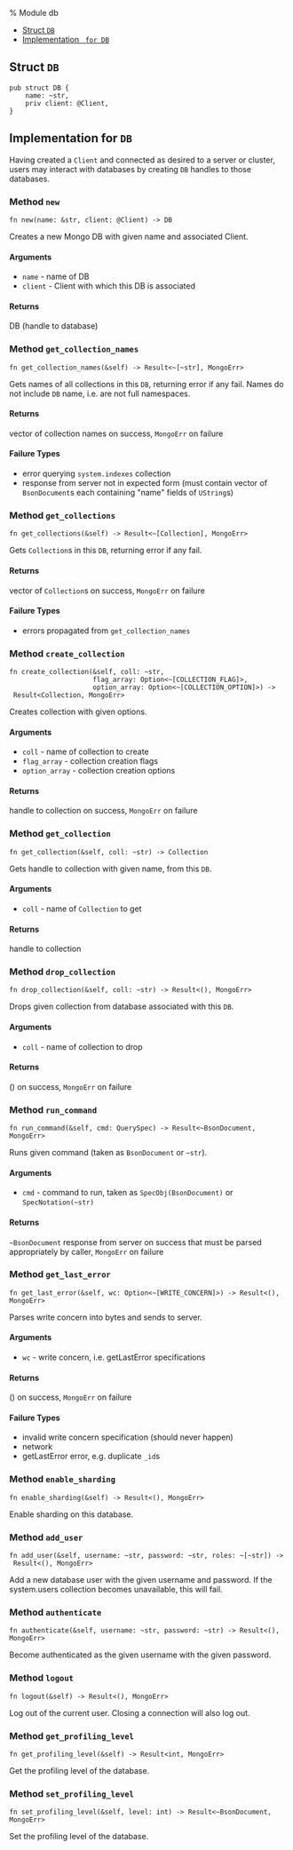 % Module db

<div class='index'>

* [Struct `DB`](#struct-db)
* [Implementation ` for DB`](#implementation-for-db)

</div>

## Struct `DB`

~~~ {.rust}
pub struct DB {
    name: ~str,
    priv client: @Client,
}
~~~

## Implementation for `DB`

Having created a `Client` and connected as desired
to a server or cluster, users may interact with
databases by creating `DB` handles to those databases.

### Method `new`

~~~ {.rust}
fn new(name: &str, client: @Client) -> DB
~~~

Creates a new Mongo DB with given name and associated Client.

#### Arguments

* `name` - name of DB
* `client` - Client with which this DB is associated

#### Returns

DB (handle to database)

### Method `get_collection_names`

~~~ {.rust}
fn get_collection_names(&self) -> Result<~[~str], MongoErr>
~~~

Gets names of all collections in this `DB`, returning error
if any fail. Names do not include `DB` name, i.e. are not
full namespaces.

#### Returns

vector of collection names on success, `MongoErr` on failure

#### Failure Types

* error querying `system.indexes` collection
* response from server not in expected form (must contain
     vector of `BsonDocument`s each containing "name" fields of
     `UString`s)

### Method `get_collections`

~~~ {.rust}
fn get_collections(&self) -> Result<~[Collection], MongoErr>
~~~

Gets `Collection`s in this `DB`, returning error if any fail.

#### Returns

vector of `Collection`s on success, `MongoErr` on failure

#### Failure Types

* errors propagated from `get_collection_names`

### Method `create_collection`

~~~ {.rust}
fn create_collection(&self, coll: ~str,
                     flag_array: Option<~[COLLECTION_FLAG]>,
                     option_array: Option<~[COLLECTION_OPTION]>) ->
 Result<Collection, MongoErr>
~~~

Creates collection with given options.

#### Arguments

* `coll` - name of collection to create
* `flag_array` - collection creation flags
* `option_array` - collection creation options

#### Returns

handle to collection on success, `MongoErr` on failure

### Method `get_collection`

~~~ {.rust}
fn get_collection(&self, coll: ~str) -> Collection
~~~

Gets handle to collection with given name, from this `DB`.

#### Arguments

* `coll` - name of `Collection` to get

#### Returns

handle to collection

### Method `drop_collection`

~~~ {.rust}
fn drop_collection(&self, coll: ~str) -> Result<(), MongoErr>
~~~

Drops given collection from database associated with this `DB`.

#### Arguments

* `coll` - name of collection to drop

#### Returns

() on success, `MongoErr` on failure

### Method `run_command`

~~~ {.rust}
fn run_command(&self, cmd: QuerySpec) -> Result<~BsonDocument, MongoErr>
~~~

Runs given command (taken as `BsonDocument` or `~str`).

#### Arguments

* `cmd` - command to run, taken as `SpecObj(BsonDocument)` or
             `SpecNotation(~str)`

#### Returns

`~BsonDocument` response from server on success that must be parsed
appropriately by caller, `MongoErr` on failure

### Method `get_last_error`

~~~ {.rust}
fn get_last_error(&self, wc: Option<~[WRITE_CONCERN]>) -> Result<(), MongoErr>
~~~

Parses write concern into bytes and sends to server.

#### Arguments

* `wc` - write concern, i.e. getLastError specifications

#### Returns

() on success, `MongoErr` on failure

#### Failure Types

* invalid write concern specification (should never happen)
* network
* getLastError error, e.g. duplicate ```_id```s

### Method `enable_sharding`

~~~ {.rust}
fn enable_sharding(&self) -> Result<(), MongoErr>
~~~

Enable sharding on this database.

### Method `add_user`

~~~ {.rust}
fn add_user(&self, username: ~str, password: ~str, roles: ~[~str]) ->
 Result<(), MongoErr>
~~~

Add a new database user with the given username and password.
If the system.users collection becomes unavailable, this will fail.

### Method `authenticate`

~~~ {.rust}
fn authenticate(&self, username: ~str, password: ~str) -> Result<(), MongoErr>
~~~

Become authenticated as the given username with the given password.

### Method `logout`

~~~ {.rust}
fn logout(&self) -> Result<(), MongoErr>
~~~

Log out of the current user.
Closing a connection will also log out.

### Method `get_profiling_level`

~~~ {.rust}
fn get_profiling_level(&self) -> Result<int, MongoErr>
~~~

Get the profiling level of the database.

### Method `set_profiling_level`

~~~ {.rust}
fn set_profiling_level(&self, level: int) -> Result<~BsonDocument, MongoErr>
~~~

Set the profiling level of the database.

